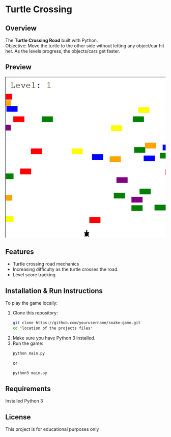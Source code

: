 # Turtle Crossing

## Overview

The **Turtle Crossing Road** built with Python.  
Objective: Move the turtle to the other side without letting any object/car hit her.
As the levels progress, the objects/cars get faster.

## Preview

![Turtle Crossing Demo](turtle_cross_preview.gif)

## Features

- Turtle crossing road mechanics
- Increasing difficulty as the turtle crosses the road.
- Level score tracking

## Installation & Run Instructions

To play the game locally:

1. Clone this repository:
   ```bash
   git clone https://github.com/yourusername/snake-game.git
   cd *location of the projects files*
   ```
2. Make sure you have Python 3 installed.
3. Run the game:
   ```bash
   python main.py
   ```
   or
   ```bash
   python3 main.py
   ```
## Requirements

Installed Python 3

## License

This project is for educational purposes only
